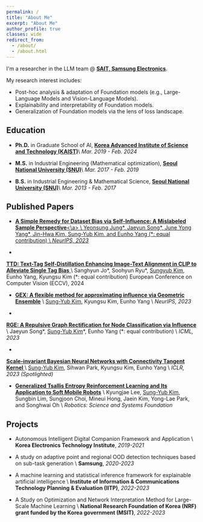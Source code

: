 ```yaml
---
permalink: /
title: "About Me"
excerpt: "About Me"
author_profile: true
classes: wide
redirect_from:
  - /about/
  - /about.html
---
```


I'm a researcher in the LLM team @ <a href="https://www.sait.samsung.co.kr/">**SAIT, Samsung Electronics**</a>.

My research interest includes:
- Post-hoc analysis & adaptation of Foundation models (e.g., Large-Language Models and Vision-Language Models).
- Explainability and interpretability of Foundation models.
- Generalization of Foundation models via the lens of loss landscape.


## Education

- **Ph.D.** in Graduate School of AI, <a href="https://gsai.kaist.ac.kr/">**Korea Advanced Institute of Science and Technology (KAIST)**</a>\\
*Mar. 2019 - Feb. 2024*
  
- **M.S.** in Industrial Engineering (Mathematical optimization), <a href="http://polytope.snu.ac.kr/">**Seoul National University (SNU)**</a>\\
*Mar. 2017 - Feb. 2019*

- **B.S.** in Industrial Engineering & Mathematical Science, <a href="http://ie.snu.ac.kr/">**Seoul National University (SNU)**</a>\\
*Mar. 2013 - Feb. 2017*


## Published Papers

- <a href="https://openreview.net/forum?id=ZVrrPNqHFw">**A Simple Remedy for Dataset Bias via Self-Influence: A Mislabeled Sample Perspective**<\a> \\
Yeonsung Jung\*, Jaeyun Song\*, June Yong Yang\*, Jin-Hwa Kim, <u>Sung-Yub Kim</u>, and Eunho Yang (\*: equal contribution) \\
*NeurIPS, 2023*

- <a href="https://arxiv.org/abs/2404.00384">
**TTD: Text-Tag Self-Distillation Enhancing Image-Text Alignment in CLIP to Alleviate Single Tag Bias** 
</a> \\
Sanghyun Jo\*, Soohyun Ryu\*, <u>Sungyub Kim</u>, Eunho Yang, Kyungsu Kim (\*: equal contribution)
European Conference on Computer Vision (ECCV), 2024

- <a href="https://openreview.net/pdf?id=tz4ECtAu8e">**GEX: A flexible method for approximating influence via Geometric Ensemble**</a> \\
<u>Sung-Yub Kim</u>, Kyungsu Kim, Eunho Yang \\
*NeurIPS, 2023*

-  <a href="https://openreview.net/pdf?id=OcKwZhPwHA">
**RGE: A Repulsive Graph Rectification for Node Classification via Influence** 
</a>\\
Jaeyun Song\*, <u>Sung-Yub Kim</u>\*, Eunho Yang (\*: equal contribution) \\
*ICML, 2023*

- <a href="https://openreview.net/pdf?id=VZ5EaTI6dqa">
**Scale-invariant Bayesian Neural Networks with Connectivity Tangent Kernel**
</a> \\
<u>Sung-Yub Kim</u>, Sihwan Park, Kyungsu Kim, Eunho Yang \\
*ICLR, 2023 (Spotlighted)*

- <a href="https://rllab.snu.ac.kr/publications/papers/2020_rss_tac.pdf">**Generalized Tsallis Entropy Reinforcement Learning and Its Application to Soft Mobile Robots**</a> \\
Kyungjae Lee, <u>Sung-Yub Kim</u>, Sungbin Lim, Sungjoon Choi, Mineui Hong, Jaein Kim, Yong-Lae Park, and Songhwai Oh \\
*Robotics: Science and Systems Foundation*

## Projects

- Autonomous Intelligent Digital Companion Framework and Application \\
**Korea Electronics Technology Institute**, *2019-2021*

- A study on adaptive point and regional OOD detection techniques based on sub-task generation \\
**Samsung**, *2020-2023*

- A machine learning and statistical inference framework for explainable artificial intelligence \\
**Institute of Information & Communications Technology Planning & Evaluation (IITP)**, *2022-2023*

- A Study on Optimization and Network Interpretation Method for Large-Scale Machine Learning \\
**National Research Foundation of Korea (NRF) grant funded by the Korea government (MSIT)**, *2022-2023*